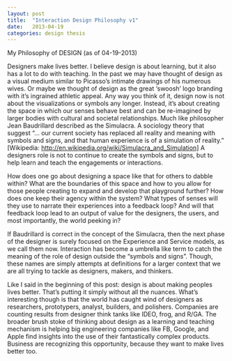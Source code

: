 ```yaml
---
layout: post
title:  "Interaction Design Philosophy v1"
date:   2013-04-19
categories: design thesis
---
```


My Philosophy of DESIGN (as of 04-19-2013)

Designers make lives better. I believe design is about learning, but it also has a lot to do with teaching. In the past we may have thought of design as a visual medium similar to Picasso’s intimate drawings of his numerous wives. Or maybe we thought of design as the great ‘swoosh’ logo branding with it’s ingrained athletic appeal. Any way you think of it, design now is not about the visualizations or symbols any longer. Instead, it’s about creating the space in which our senses behave best and can be re-imagined by larger bodies with cultural and societal relationships. Much like philosopher Jean Baudrillard described as the Simulacra. A sociology theory that suggest “… our current society has replaced all reality and meaning with symbols and signs, and that human experience is of a simulation of reality.” [Wikipedia: http://en.wikipedia.org/wiki/Simulacra_and_Simulation] A designers role is not to continue to create the symbols and signs, but to help learn and teach the engagements or interactions.

How does one go about designing a space like that for others to dabble within? What are the boundaries of this space and how to you allow for those people creating to expand and develop that playground further? How does one keep their agency within the system? What types of senses will they use to narrate their experiences into a feedback loop? And will that feedback loop lead to an output of value for the designers, the users, and most importantly, the world peeking in?

If Baudrillard is correct in the concept of the Simulacra, then the next phase of the designer is surely focused on the Experience and Service models, as we call them now. Interaction has become a umbrella like term to catch the meaning of the role of design outside the “symbols and signs”. Though, these names are simply attempts at definitions for a larger context that we are all trying to tackle as designers, makers, and thinkers.

Like I said in the beginning of this post: design is about making peoples lives better. That’s putting it simply without all the nuances. What’s interesting though is that the world has caught wind of designers as researchers, prototypers, analyst, builders, and polishers. Companies are counting results from designer think tanks like IDEO, frog, and R/GA. The broader brush stoke of thinking about design as a learning and teaching mechanism is helping big engineering companies like FB, Google, and Apple find insights into the use of their fantastically complex products. Business are recognizing this opportunity, because they want to make lives better too.